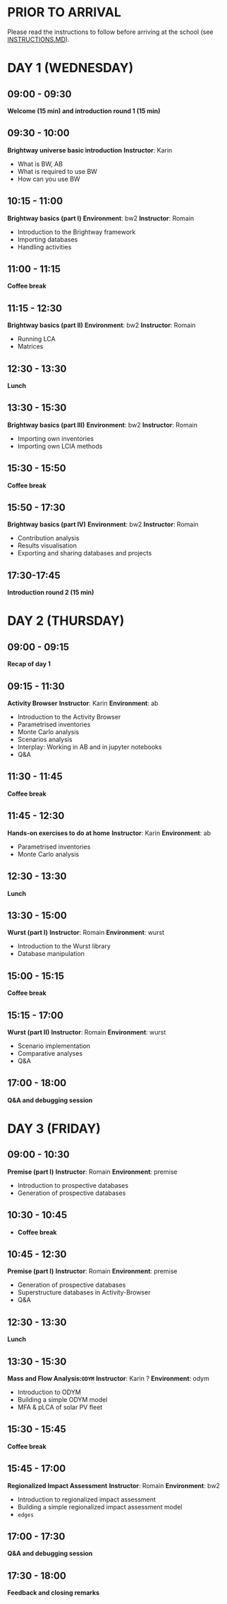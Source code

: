 # PRIOR TO ARRIVAL

Please read the instructions to follow before arriving at 
the school (see [INSTRUCTIONS.MD](INSTRUCTIONS.MD)).

# DAY 1 (WEDNESDAY)

## 09:00 - 09:30
**Welcome (15 min) and introduction round 1 (15 min)**

## 09:30 - 10:00
**Brightway universe basic introduction**
**Instructor**: Karin
- What is BW, AB
- What is required to use BW
- How can you use BW

## 10:15 - 11:00
**Brightway basics (part I)**
**Environment**:  bw2
**Instructor**: Romain
- Introduction to the Brightway framework
- Importing databases
- Handling activities

## 11:00 - 11:15
**Coffee break**

## 11:15 - 12:30
**Brightway basics (part II)**
**Environment**:  bw2
**Instructor**: Romain
- Running LCA
- Matrices

## 12:30 - 13:30
**Lunch**

## 13:30 - 15:30
**Brightway basics (part III)**
**Environment**:  bw2
**Instructor**: Romain
- Importing own inventories
- Importing own LCIA methods

## 15:30 - 15:50
**Coffee break**

## 15:50 - 17:30
**Brightway basics (part IV)**
**Environment**:  bw2
**Instructor**: Romain
- Contribution analysis
- Results visualisation
- Exporting and sharing databases and projects

## 17:30-17:45
**Introduction round 2 (15 min)**

# DAY 2 (THURSDAY)

## 09:00 - 09:15
**Recap of day 1**

## 09:15 - 11:30
**Activity Browser**
**Instructor**: Karin 
**Environment**:  ab
- Introduction to the Activity Browser
- Parametrised inventories
- Monte Carlo analysis
- Scenarios analysis
- Interplay: Working in AB and in jupyter notebooks
- Q&A

## 11:30 - 11:45
**Coffee break**

## 11:45 - 12:30
**Hands-on exercises to do at home**
**Instructor**: Karin
**Environment**: ab
- Parametrised inventories
- Monte Carlo analysis

## 12:30 - 13:30
**Lunch**

## 13:30 - 15:00
**Wurst (part I)**
**Instructor**: Romain
**Environment**:  wurst
- Introduction to the Wurst library
- Database manipulation

## 15:00 - 15:15
**Coffee break**

## 15:15 - 17:00
**Wurst (part II)**
**Instructor**: Romain
**Environment**:  wurst
- Scenario implementation
- Comparative analyses
- Q&A

## 17:00 - 18:00
**Q&A and debugging session**

# DAY 3 (FRIDAY)

## 09:00 - 10:30
**Premise (part I)**
**Instructor**: Romain
**Environment**:  premise
- Introduction to prospective databases
- Generation of prospective databases

## 10:30 - 10:45
- **Coffee break**

## 10:45 - 12:30
**Premise (part I)**
**Instructor**: Romain
**Environment**:  premise
- Generation of prospective databases
- Superstructure databases in Activity-Browser
- Q&A

## 12:30 - 13:30
**Lunch**

## 13:30 - 15:30
**Mass and Flow Analysis:`ODYM`**
**Instructor**: Karin ?
**Environment**:  odym
- Introduction to ODYM
- Building a simple ODYM model
- MFA & pLCA of solar PV fleet

## 15:30 - 15:45
**Coffee break**

## 15:45 - 17:00
**Regionalized Impact Assessment**
**Instructor**: Romain
**Environment**:  bw2
- Introduction to regionalized impact assessment
- Building a simple regionalized impact assessment model
- ``edges``

## 17:00 - 17:30
**Q&A and debugging session**

## 17:30 - 18:00
**Feedback and closing remarks**

